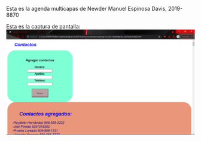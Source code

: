 Esta es la agenda multicapas de Newder Manuel Espinosa Davis, 2019-8870

Esta es la captura de pantalla:
![Mi captura de pantalla](resources/Captura.png)

